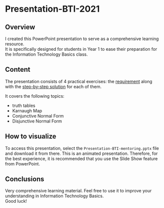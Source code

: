 # Presentation-BTI-2021
## Overview
I created this PowerPoint presentation to serve as a comprehensive learning resource. <br>
It is specifically designed for students in Year 1 to ease their preparation for the Information Technology Basics class.

## Content
The presentation consists of 4 practical exercises: the <u>requirement</u> along with the <u>step-by-step solution</u> for each of them.


It covers the following topics:
- truth tables
- Karnaugh Map
- Conjunctive Normal Form
- Disjunctive  Normal Form

## How to visualize
To access this presentation, select the `Presentation-BTI-mentoring.pptx` file and download it from there.
This is an animated presentation. Therefore, for the best experience, it is recommended that you use the Slide Show feature from PowerPoint.


## Conclusions
Very comprehensive learning material. Feel free to use it to improve your understanding in Information Technology Basics.<br>
Good luck!
